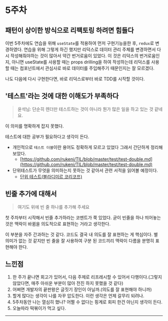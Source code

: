 # 5주차

## 패턴이 상이한 방식으로 리팩토링 하려면 힘들다

이번 5주차에도 연습을 위해 `useState`를 적용하여 먼저 구현기능을한 후, `redux`로 변경하였다.
연습을 위해 그렇게 하긴 했지만 리덕스로 데이터 관리 주체를 변경하면서 다시 작성해줘야하는 것이 많아서 약간 번거로움이 있었다.
이 것은 리덕스의 번거로움인지, 아니면 useState를 사용할 때는 props drilling을 하여 작성하는데 리덕스를 사용할 때는 컴포넌트에서 관심사로 바로 데이터를 주입해주기 때문인지는 잘 모르겠다.

나도 다음에 다시 구현한다면, 바로 리덕스로부터 바로 TDD를 시작할 것이다.

## '테스트'라는 것에 대한 이해도가 부족하다

> 윤석님: 단순히 렌더만 테스트하는 것이 아니라 뭔가 많은 일을 하고 있는 것 같네요.

이 의미를 명확하게 잡지 못했다.

테스트에 대한 공부가 필요하다고 생각이 든다.

- 개인적으로 `테스트 더블`이란 용어도 정확하게 모르고 있었다 그래서 간단하게 정리해보았다.
  - [https://github.com/rukeni/TIL/blob/master/test/test-double.md](https://github.com/rukeni/TIL/blob/master/test/test-double.md)
- 단위테스트가 무엇을 의미하는지 못하는 것 같아서 관련 서적을 읽어볼 예정이다.
  - [단위 테스트(블라디미르 코리코프)](http://www.kyobobook.co.kr/product/detailViewKor.laf?ejkGb=KOR&barcode=9791161755748)

## 빈줄 추가에 대해서

> 여기도 위에 빈 줄 하나를 추가해 주세요

첫 주차부터 시작해서 빈줄 추가하라는 코멘트가 쭉 있었다. 굳이 빈줄을 하나 띄어놓는 것은 맥락이 바뀜을 의도적으로 표현하는 거라고 생각한다.

이 부분을 자주 간과하는 것 같다. 코드도 결국 내 의도를 잘 표현하는 게 핵심이다. 별 의미가 없는 것 같지만 빈 줄을 잘 사용하여 구분 된 코드끼리 맥락이 다름을 분명히 표현해야 한다.

## 느낀점

1. 한 주가 끝나면 회고가 있어서, 다음 주제로 리프레시할 수 있어서 다행이다.(그렇지 않았다면, 매주 아쉬운 부분이 많아 전진 하지 못했을 것 같다)
2. 어쩌면 개발자의 끝판왕은 글짓기 장인이 아닐까.(의도를 잘 표현해야 하니까)
3. 할게 많다는 생각이 나를 자꾸 압도한다. 이런 생각은 언제 갈무리 되려나.
4. 5주차동안 나는 열심히 했나? 어쩔 수 없다는 핑계로 회피 한건 아닌지 생각이 든다.
5. 오늘따라 떡볶이가 먹고 싶다.

---
